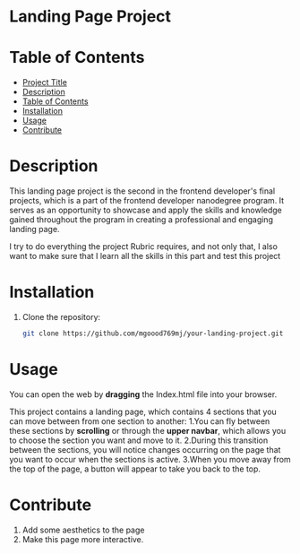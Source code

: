 # Landing Page Project


# Table of Contents
- [Project Title](#project-title)
- [Description](#Description)
- [Table of Contents](#table-of-contents)
- [Installation](#installation)
- [Usage](#usage)
- [Contribute](#contribute)

# Description
This landing page project is the second in the frontend developer's final projects, which is a part of the frontend developer nanodegree program. It serves as an opportunity to showcase and apply the skills and knowledge gained throughout the program in creating a professional and engaging landing page.

I try to do everything the project Rubric requires, and not only that, I also want to make sure that I learn all the skills in this part and test this project

# Installation
1. Clone the repository:

   ```bash
   git clone https://github.com/mgoood769mj/your-landing-project.git

# Usage
You can open the web by **dragging** the Index.html file into your browser.

This project contains a landing page, which contains 4 sections that you can move between from one section to another:
1.You can fly between these sections by **scrolling** or through the **upper navbar**, which allows you to choose the section you want and move to it.
2.During this transition between the sections, you will notice changes occurring on the page that you want to occur when the sections is active.
3.When you move away from the top of the page, a button will appear to take you back to the top.


# Contribute
1. Add some aesthetics to the page
2. Make this page more interactive.





